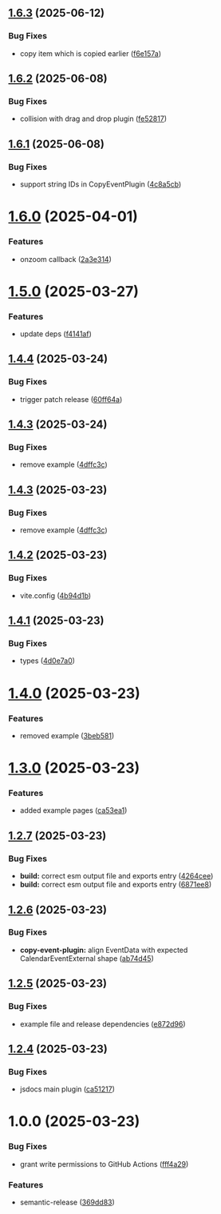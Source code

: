 ## [1.6.3](https://github.com/starredev/schedule-x-plugins/compare/v1.6.2...v1.6.3) (2025-06-12)


### Bug Fixes

* copy item which is copied earlier ([f6e157a](https://github.com/starredev/schedule-x-plugins/commit/f6e157acb1529f39f3d74ea4bc003dab8ca480d0))

## [1.6.2](https://github.com/starredev/schedule-x-plugins/compare/v1.6.1...v1.6.2) (2025-06-08)


### Bug Fixes

* collision with drag and drop plugin ([fe52817](https://github.com/starredev/schedule-x-plugins/commit/fe528176bc079bed3a99f293085450f008cfe1e8))

## [1.6.1](https://github.com/starredev/schedule-x-plugins/compare/v1.6.0...v1.6.1) (2025-06-08)


### Bug Fixes

* support string IDs in CopyEventPlugin ([4c8a5cb](https://github.com/starredev/schedule-x-plugins/commit/4c8a5cb7c683a2b7ea7fbc8d73c89ed493c7234b))

# [1.6.0](https://github.com/starredev/schedule-x-plugins/compare/v1.5.0...v1.6.0) (2025-04-01)


### Features

* onzoom callback ([2a3e314](https://github.com/starredev/schedule-x-plugins/commit/2a3e3143eceacfcea1976ce28c9fea35bc4b724d))

# [1.5.0](https://github.com/starredev/schedule-x-plugins/compare/v1.4.4...v1.5.0) (2025-03-27)


### Features

* update deps ([f4141af](https://github.com/starredev/schedule-x-plugins/commit/f4141afa063cc96da1cbff4cd23dbcbebe2510e8))

## [1.4.4](https://github.com/starredev/schedule-x-plugins/compare/v1.4.3...v1.4.4) (2025-03-24)


### Bug Fixes

* trigger patch release ([60ff64a](https://github.com/starredev/schedule-x-plugins/commit/60ff64a167ba4f884565df0671caf898650a2e65))

## [1.4.3](https://github.com/starredev/schedule-x-plugins/compare/v1.4.2...v1.4.3) (2025-03-24)


### Bug Fixes

* remove example ([4dffc3c](https://github.com/starredev/schedule-x-plugins/commit/4dffc3c11f0d0bed029cd0b70232f4d66dfa461a))

## [1.4.3](https://github.com/starredev/schedule-x-plugins/compare/v1.4.2...v1.4.3) (2025-03-23)


### Bug Fixes

* remove example ([4dffc3c](https://github.com/starredev/schedule-x-plugins/commit/4dffc3c11f0d0bed029cd0b70232f4d66dfa461a))

## [1.4.2](https://github.com/starredev/schedule-x-plugins/compare/v1.4.1...v1.4.2) (2025-03-23)


### Bug Fixes

* vite.config ([4b94d1b](https://github.com/starredev/schedule-x-plugins/commit/4b94d1b71b78db35ae730b333fd8e6bb69e35834))

## [1.4.1](https://github.com/starredev/schedule-x-plugins/compare/v1.4.0...v1.4.1) (2025-03-23)


### Bug Fixes

* types ([4d0e7a0](https://github.com/starredev/schedule-x-plugins/commit/4d0e7a0948ee3e4fb92f394c8bb05018515d3b58))

# [1.4.0](https://github.com/starredev/schedule-x-plugins/compare/v1.3.0...v1.4.0) (2025-03-23)


### Features

* removed example ([3beb581](https://github.com/starredev/schedule-x-plugins/commit/3beb581a6d22afc1a45e2dfaa412b800a1482d91))

# [1.3.0](https://github.com/starredev/schedule-x-plugins/compare/v1.2.7...v1.3.0) (2025-03-23)


### Features

* added example pages ([ca53ea1](https://github.com/starredev/schedule-x-plugins/commit/ca53ea18f929cfbccd43388b63a0805c06cc2c76))

## [1.2.7](https://github.com/starredev/schedule-x-plugins/compare/v1.2.6...v1.2.7) (2025-03-23)


### Bug Fixes

* **build:** correct esm output file and exports entry ([4264cee](https://github.com/starredev/schedule-x-plugins/commit/4264ceefc9b2be2ea4fd43b0f4f7f71bb785f0b6))
* **build:** correct esm output file and exports entry ([6871ee8](https://github.com/starredev/schedule-x-plugins/commit/6871ee853e2be3830a8fdbb1a184cfc116ca1b0c))

## [1.2.6](https://github.com/starredev/schedule-x-plugins/compare/v1.2.5...v1.2.6) (2025-03-23)


### Bug Fixes

* **copy-event-plugin:** align EventData with expected CalendarEventExternal shape ([ab74d45](https://github.com/starredev/schedule-x-plugins/commit/ab74d45f6aa4ce415a95dc516e118fdd3225578c))

## [1.2.5](https://github.com/starredev/schedule-x-plugins/compare/v1.2.4...v1.2.5) (2025-03-23)


### Bug Fixes

* example file and release dependencies ([e872d96](https://github.com/starredev/schedule-x-plugins/commit/e872d96a5b2acf19ca391401a2e40a9796ed3df8))

## [1.2.4](https://github.com/starredev/schedule-x-plugins/compare/v1.2.3...v1.2.4) (2025-03-23)


### Bug Fixes

* jsdocs main plugin ([ca51217](https://github.com/starredev/schedule-x-plugins/commit/ca512174de7107fa9091e1ce7e3dc35c2755f843))

# 1.0.0 (2025-03-23)


### Bug Fixes

* grant write permissions to GitHub Actions ([fff4a29](https://github.com/starredev/schedule-x-plugins/commit/fff4a29834ec27f4241d7aab6b040d96fe69a24a))


### Features

* semantic-release ([369dd83](https://github.com/starredev/schedule-x-plugins/commit/369dd83f9e6847708ba292fddbdb6be87982eafe))
